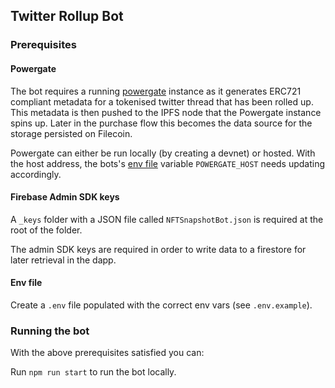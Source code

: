 ## Twitter Rollup Bot

### Prerequisites

#### Powergate
The bot requires a running [powergate](https://github.com/textileio/powergate) instance as it generates ERC721 compliant metadata for a tokenised twitter thread that has been rolled up. This metadata is then pushed to the IPFS node that the Powergate instance spins up. Later in the purchase flow this becomes the data source for the storage persisted on Filecoin.

Powergate can either be run locally (by creating a devnet) or hosted. With the host address, the bots's [env file](./.env.example) variable `POWERGATE_HOST` needs updating accordingly.

#### Firebase Admin SDK keys

A `_keys` folder with a JSON file called `NFTSnapshotBot.json` is required at the root of the folder. 

The admin SDK keys are required in order to write data to a firestore for later retrieval in the dapp.


#### Env file

Create a `.env` file populated with the correct env vars (see `.env.example`).

### Running the bot

With the above prerequisites satisfied you can:

Run `npm run start` to run the bot locally.